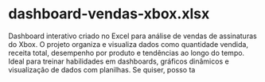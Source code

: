 # dashboard-vendas-xbox.xlsx
Dashboard interativo criado no Excel para análise de vendas de assinaturas do Xbox. O projeto organiza e visualiza dados como quantidade vendida, receita total, desempenho por produto e tendências ao longo do tempo. Ideal para treinar habilidades em dashboards, gráficos dinâmicos e visualização de dados com planilhas.  Se quiser, posso ta
